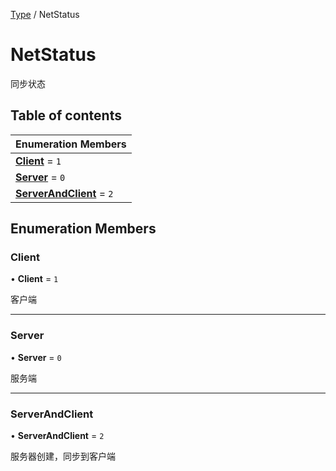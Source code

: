 [Type](../groups/Core.Type.md) / NetStatus

# NetStatus <Badge type="tip" text="Enumeration" /> <Score text="NetStatus" />

同步状态

## Table of contents

| Enumeration Members |
| :-----|
| **[Client](mw.NetStatus.md#client)** = ``1`` <br> |
| **[Server](mw.NetStatus.md#server)** = ``0`` <br> |
| **[ServerAndClient](mw.NetStatus.md#serverandclient)** = ``2`` <br> |

## Enumeration Members

### Client <Score text="Client" /> 

• **Client** = ``1``

客户端

___

### Server <Score text="Server" /> 

• **Server** = ``0``

服务端

___

### ServerAndClient <Score text="ServerAndClient" /> 

• **ServerAndClient** = ``2``

服务器创建，同步到客户端
